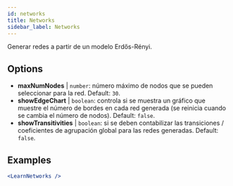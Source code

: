 ```yaml
---
id: networks
title: Networks
sidebar_label: Networks
---
```


Generar redes a partir de un modelo Erdős-Rényi.

## Options

* __maxNumNodes__ | `number`: número máximo de nodos que se pueden seleccionar para la red. Default: `30`.
* __showEdgeChart__ | `boolean`: controla si se muestra un gráfico que muestre el número de bordes en cada red generada (se reinicia cuando se cambia el número de nodos). Default: `false`.
* __showTransitivities__ | `boolean`: si se deben contabilizar las transiciones / coeficientes de agrupación global para las redes generadas. Default: `false`.


## Examples

```jsx live
<LearnNetworks />
```

